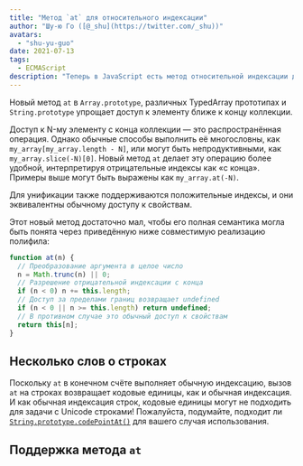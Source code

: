 ```yaml
---
title: "Метод `at` для относительного индексации"
author: "Шу-ю Го ([@_shu](https://twitter.com/_shu))"
avatars: 
  - "shu-yu-guo"
date: 2021-07-13
tags: 
  - ECMAScript
description: "Теперь в JavaScript есть метод относительной индексации для Arrays, TypedArrays и Strings."
---
```


Новый метод `at` в `Array.prototype`, различных TypedArray прототипах и `String.prototype` упрощает доступ к элементу ближе к концу коллекции.

Доступ к N-му элементу с конца коллекции — это распространённая операция. Однако обычные способы выполнить её многословны, как `my_array[my_array.length - N]`, или могут быть непродуктивными, как `my_array.slice(-N)[0]`. Новый метод `at` делает эту операцию более удобной, интерпретируя отрицательные индексы как «с конца». Примеры выше могут быть выражены как `my_array.at(-N)`.

<!--truncate-->
Для унификации также поддерживаются положительные индексы, и они эквивалентны обычному доступу к свойствам.

Этот новый метод достаточно мал, чтобы его полная семантика могла быть понята через приведённую ниже совместимую реализацию полифила:

```js
function at(n) {
  // Преобразование аргумента в целое число
  n = Math.trunc(n) || 0;
  // Разрешение отрицательной индексации с конца
  if (n < 0) n += this.length;
  // Доступ за пределами границ возвращает undefined
  if (n < 0 || n >= this.length) return undefined;
  // В противном случае это обычный доступ к свойствам
  return this[n];
}
```

## Несколько слов о строках

Поскольку `at` в конечном счёте выполняет обычную индексацию, вызов `at` на строках возвращает кодовые единицы, как и обычная индексация. И как обычная индексация строк, кодовые единицы могут не подходить для задачи с Unicode строками! Пожалуйста, подумайте, подходит ли [`String.prototype.codePointAt()`](https://developer.mozilla.org/en-US/docs/Web/JavaScript/Reference/Global_Objects/String/codePointAt) для вашего случая использования.

## Поддержка метода `at`

<feature-support chrome="92"
                 firefox="90"
                 safari="нет"
                 nodejs="нет"
                 babel="да https://github.com/zloirock/core-js#relative-indexing-method"></feature-support>
